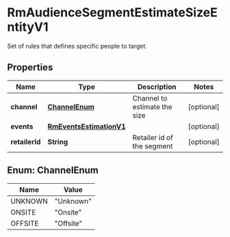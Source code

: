 

# RmAudienceSegmentEstimateSizeEntityV1

Set of rules that defines specific people to target.

## Properties

| Name | Type | Description | Notes |
|------------ | ------------- | ------------- | -------------|
|**channel** | [**ChannelEnum**](#ChannelEnum) | Channel to estimate the size |  [optional] |
|**events** | [**RmEventsEstimationV1**](RmEventsEstimationV1.md) |  |  [optional] |
|**retailerId** | **String** | Retailer id of the segment |  [optional] |



## Enum: ChannelEnum

| Name | Value |
|---- | -----|
| UNKNOWN | &quot;Unknown&quot; |
| ONSITE | &quot;Onsite&quot; |
| OFFSITE | &quot;Offsite&quot; |




